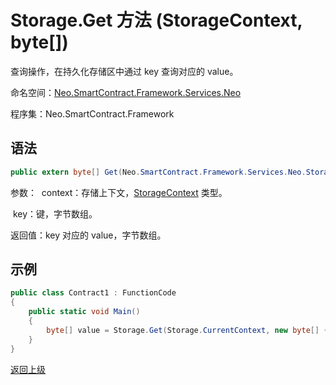 # Storage.Get 方法 (StorageContext, byte[])

查询操作，在持久化存储区中通过 key 查询对应的 value。

命名空间：[Neo.SmartContract.Framework.Services.Neo](../../neo.md)

程序集：Neo.SmartContract.Framework

## 语法

```c#
public extern byte[] Get(Neo.SmartContract.Framework.Services.Neo.StorageContext context, byte[] key)
```

参数：
​	context：存储上下文，[StorageContext](../StorageContext.md) 类型。

​	key：键，字节数组。

返回值：key 对应的 value，字节数组。

## 示例

```c#
public class Contract1 : FunctionCode
{
    public static void Main()
    {
        byte[] value = Storage.Get(Storage.CurrentContext, new byte[] { 0 });
    }
}
```



[返回上级](../Storage.md)
